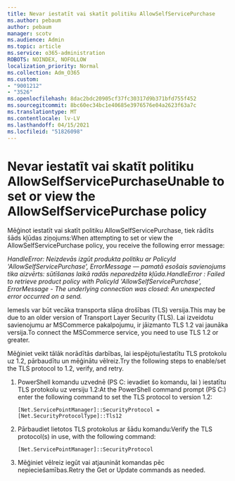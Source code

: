 ```yaml
---
title: Nevar iestatīt vai skatīt politiku AllowSelfServicePurchase
ms.author: pebaum
author: pebaum
manager: scotv
ms.audience: Admin
ms.topic: article
ms.service: o365-administration
ROBOTS: NOINDEX, NOFOLLOW
localization_priority: Normal
ms.collection: Adm_O365
ms.custom:
- "9001212"
- "3526"
ms.openlocfilehash: 8dac2bdc20905cf37fc30317d9b371bfd755f452
ms.sourcegitcommit: 8bc60ec34bc1e40685e3976576e04a2623f63a7c
ms.translationtype: MT
ms.contentlocale: lv-LV
ms.lasthandoff: 04/15/2021
ms.locfileid: "51826098"
---
```

# <a name="unable-to-set-or-view-the-allowselfservicepurchase-policy"></a><span data-ttu-id="947bd-102">Nevar iestatīt vai skatīt politiku AllowSelfServicePurchase</span><span class="sxs-lookup"><span data-stu-id="947bd-102">Unable to set or view the AllowSelfServicePurchase policy</span></span>

<span data-ttu-id="947bd-103">Mēģinot iestatīt vai skatīt politiku AllowSelfServicePurchase, tiek rādīts šāds kļūdas ziņojums:</span><span class="sxs-lookup"><span data-stu-id="947bd-103">When attempting to set or view the AllowSelfServicePurchase policy, you receive the following error message:</span></span>

<span data-ttu-id="947bd-104">*HandleError: Neizdevās izgūt produkta politiku ar PolicyId 'AllowSelfServicePurchase', ErrorMessage — pamatā esošais savienojums tika aizvērts: sūtīšanas laikā radās neparedzēta kļūda.*</span><span class="sxs-lookup"><span data-stu-id="947bd-104">*HandleError : Failed to retrieve product policy with PolicyId 'AllowSelfServicePurchase', ErrorMessage - The underlying connection was closed: An unexpected error occurred on a send.*</span></span>

<span data-ttu-id="947bd-105">Iemesls var būt vecāka transporta slāņa drošības (TLS) versija.</span><span class="sxs-lookup"><span data-stu-id="947bd-105">This may be due to an older version of Transport Layer Security (TLS).</span></span> <span data-ttu-id="947bd-106">Lai izveidotu savienojumu ar MSCommerce pakalpojumu, ir jāizmanto TLS 1.2 vai jaunāka versija.</span><span class="sxs-lookup"><span data-stu-id="947bd-106">To connect the MSCommerce service, you need to use TLS 1.2 or greater.</span></span>  

<span data-ttu-id="947bd-107">Mēģiniet veikt tālāk norādītās darbības, lai iespējotu/iestatītu TLS protokolu uz 1.2, pārbaudītu un mēģinātu vēlreiz.</span><span class="sxs-lookup"><span data-stu-id="947bd-107">Try the following steps to enable/set the TLS protocol to 1.2, verify, and retry.</span></span>
 1. <span data-ttu-id="947bd-108">PowerShell komandu uzvednē (PS C: ievadiet šo komandu, lai \) iestatītu TLS protokolu uz versiju 1.2:</span><span class="sxs-lookup"><span data-stu-id="947bd-108">At the PowerShell command prompt (PS C:\) enter the following command to set the TLS protocol to version 1.2:</span></span>

    `[Net.ServicePointManager]::SecurityProtocol = [Net.SecurityProtocolType]::Tls12`

2. <span data-ttu-id="947bd-109">Pārbaudiet lietotos TLS protokolus ar šādu komandu:</span><span class="sxs-lookup"><span data-stu-id="947bd-109">Verify the TLS protocol(s) in use, with the following command:</span></span>

    `[Net.ServicePointManager]::SecurityProtocol` 

3. <span data-ttu-id="947bd-110">Mēģiniet vēlreiz iegūt vai atjaunināt komandas pēc nepieciešamības.</span><span class="sxs-lookup"><span data-stu-id="947bd-110">Retry the Get or Update commands as needed.</span></span>

